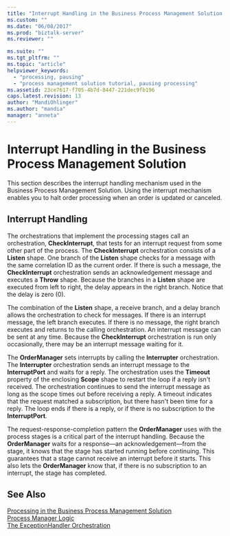 ```yaml
---
title: "Interrupt Handling in the Business Process Management Solution | Microsoft Docs"
ms.custom: ""
ms.date: "06/08/2017"
ms.prod: "biztalk-server"
ms.reviewer: ""

ms.suite: ""
ms.tgt_pltfrm: ""
ms.topic: "article"
helpviewer_keywords: 
  - "processing, pausing"
  - "process management solution tutorial, pausing processing"
ms.assetid: 23ce7617-f705-4b7d-8447-221dec9fb196
caps.latest.revision: 13
author: "MandiOhlinger"
ms.author: "mandia"
manager: "anneta"
---
```

# Interrupt Handling in the Business Process Management Solution
This section describes the interrupt handling mechanism used in the Business Process Management Solution. Using the interrupt mechanism enables you to halt order processing when an order is updated or canceled.  
  
## Interrupt Handling  
 The orchestrations that implement the processing stages call an orchestration, **CheckInterrupt**, that tests for an interrupt request from some other part of the process. The **CheckInterrupt** orchestration consists of a **Listen** shape. One branch of the **Listen** shape checks for a message with the same correlation ID as the current order. If there is such a message, the **CheckInterrupt** orchestration sends an acknowledgement message and executes a **Throw** shape. Because the branches in a **Listen** shape are executed from left to right, the delay appears in the right branch. Notice that the delay is zero (0).  
  
 The combination of the **Listen** shape, a receive branch, and a delay branch allows the orchestration to check for messages. If there is an interrupt message, the left branch executes. If there is no message, the right branch executes and returns to the calling orchestration. An interrupt message can be sent at any time. Because the **CheckInterrupt** orchestration is run only occasionally, there may be an interrupt message waiting for it.  
  
 The **OrderManager** sets interrupts by calling the **Interrupter** orchestration. The **Interrupter** orchestration sends an interrupt message to the **InterruptPort** and waits for a reply. The orchestration uses the **Timeout** property of the enclosing **Scope** shape to restart the loop if a reply isn't received. The orchestration continues to send the interrupt message as long as the scope times out before receiving a reply. A timeout indicates that the request matched a subscription, but there hasn't been time for a reply. The loop ends if there is a reply, or if there is no subscription to the **InterruptPort**.  
  
 The request-response-completion pattern the **OrderManager** uses with the process stages is a critical part of the interrupt handling. Because the **OrderManager** waits for a response—an acknowledgement—from the stage, it knows that the stage has started running before continuing. This guarantees that a stage cannot receive an interrupt before it starts. This also lets the **OrderManager** know that, if there is no subscription to an interrupt, the stage has completed.  
  
## See Also  
 [Processing in the Business Process Management Solution](../core/processing-in-the-business-process-management-solution.md)   
 [Process Manager Logic](../core/process-manager-logic.md)   
 [The ExceptionHandler Orchestration](../core/the-exceptionhandler-orchestration.md)